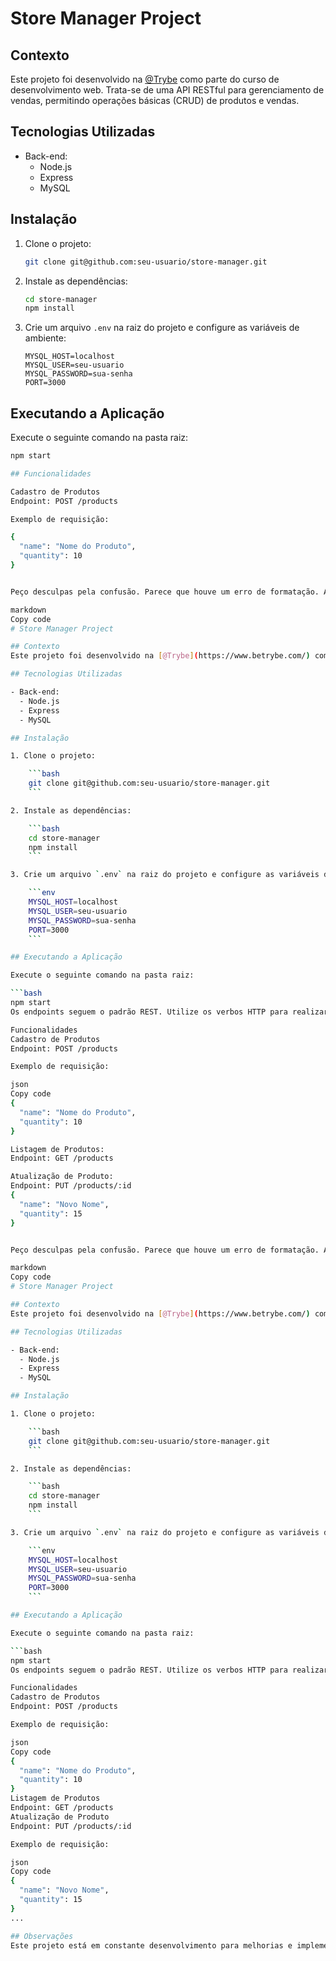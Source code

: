 # Store Manager Project

## Contexto
Este projeto foi desenvolvido na [@Trybe](https://www.betrybe.com/) como parte do curso de desenvolvimento web. Trata-se de uma API RESTful para gerenciamento de vendas, permitindo operações básicas (CRUD) de produtos e vendas.

## Tecnologias Utilizadas

- Back-end:
  - Node.js
  - Express
  - MySQL

## Instalação

1. Clone o projeto:

    ```bash
    git clone git@github.com:seu-usuario/store-manager.git
    ```

2. Instale as dependências:

    ```bash
    cd store-manager
    npm install
    ```

3. Crie um arquivo `.env` na raiz do projeto e configure as variáveis de ambiente:

    ```env
    MYSQL_HOST=localhost
    MYSQL_USER=seu-usuario
    MYSQL_PASSWORD=sua-senha
    PORT=3000
    ```

## Executando a Aplicação

Execute o seguinte comando na pasta raiz:

```bash
npm start

## Funcionalidades

Cadastro de Produtos
Endpoint: POST /products

Exemplo de requisição:

{
  "name": "Nome do Produto",
  "quantity": 10
}


Peço desculpas pela confusão. Parece que houve um erro de formatação. Aqui está uma versão corrigida:

markdown
Copy code
# Store Manager Project

## Contexto
Este projeto foi desenvolvido na [@Trybe](https://www.betrybe.com/) como parte do curso de desenvolvimento web. Trata-se de uma API RESTful para gerenciamento de vendas, permitindo operações básicas (CRUD) de produtos e vendas.

## Tecnologias Utilizadas

- Back-end:
  - Node.js
  - Express
  - MySQL

## Instalação

1. Clone o projeto:

    ```bash
    git clone git@github.com:seu-usuario/store-manager.git
    ```

2. Instale as dependências:

    ```bash
    cd store-manager
    npm install
    ```

3. Crie um arquivo `.env` na raiz do projeto e configure as variáveis de ambiente:

    ```env
    MYSQL_HOST=localhost
    MYSQL_USER=seu-usuario
    MYSQL_PASSWORD=sua-senha
    PORT=3000
    ```

## Executando a Aplicação

Execute o seguinte comando na pasta raiz:

```bash
npm start
Os endpoints seguem o padrão REST. Utilize os verbos HTTP para realizar as requisições.

Funcionalidades
Cadastro de Produtos
Endpoint: POST /products

Exemplo de requisição:

json
Copy code
{
  "name": "Nome do Produto",
  "quantity": 10
}

Listagem de Produtos:
Endpoint: GET /products

Atualização de Produto:
Endpoint: PUT /products/:id
{
  "name": "Novo Nome",
  "quantity": 15
}


Peço desculpas pela confusão. Parece que houve um erro de formatação. Aqui está uma versão corrigida:

markdown
Copy code
# Store Manager Project

## Contexto
Este projeto foi desenvolvido na [@Trybe](https://www.betrybe.com/) como parte do curso de desenvolvimento web. Trata-se de uma API RESTful para gerenciamento de vendas, permitindo operações básicas (CRUD) de produtos e vendas.

## Tecnologias Utilizadas

- Back-end:
  - Node.js
  - Express
  - MySQL

## Instalação

1. Clone o projeto:

    ```bash
    git clone git@github.com:seu-usuario/store-manager.git
    ```

2. Instale as dependências:

    ```bash
    cd store-manager
    npm install
    ```

3. Crie um arquivo `.env` na raiz do projeto e configure as variáveis de ambiente:

    ```env
    MYSQL_HOST=localhost
    MYSQL_USER=seu-usuario
    MYSQL_PASSWORD=sua-senha
    PORT=3000
    ```

## Executando a Aplicação

Execute o seguinte comando na pasta raiz:

```bash
npm start
Os endpoints seguem o padrão REST. Utilize os verbos HTTP para realizar as requisições.

Funcionalidades
Cadastro de Produtos
Endpoint: POST /products

Exemplo de requisição:

json
Copy code
{
  "name": "Nome do Produto",
  "quantity": 10
}
Listagem de Produtos
Endpoint: GET /products
Atualização de Produto
Endpoint: PUT /products/:id

Exemplo de requisição:

json
Copy code
{
  "name": "Novo Nome",
  "quantity": 15
}
...

## Observações
Este projeto está em constante desenvolvimento para melhorias e implementação de novas funcionalidades.

